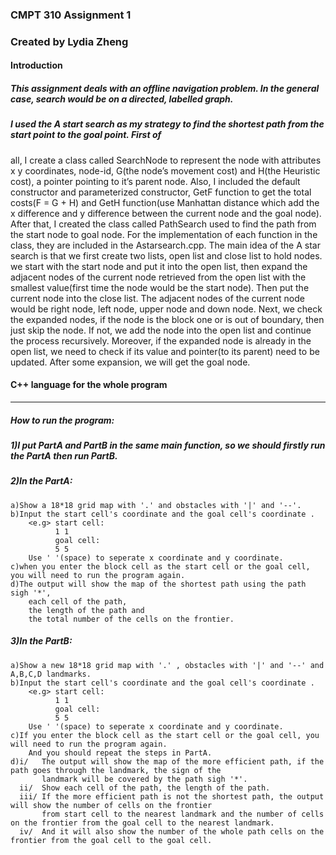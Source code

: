 ### CMPT 310 Assignment 1
### Created by Lydia Zheng

#### Introduction

##### This assignment deals with an offline navigation problem. In the general case, search would be on a directed, labelled graph.

##### I used the A start search as my strategy to find the shortest path from the start point to the goal point. First of
all, I create a class called SearchNode to represent the node with attributes x y coordinates, node-id, G(the node’s
movement cost) and H(the Heuristic cost), a pointer pointing to it’s parent node. Also, I included the default constructor
and parameterized constructor, GetF function to get the total costs(F = G + H) and GetH function(use Manhattan distance
which add the x difference and y difference between the current node and the goal node). After that, I created the class
called PathSearch used to find the path from the start node to goal node. For the implementation of each function in the
class, they are included in the Astarsearch.cpp. The main idea of the A star search is that we first create two lists, open
list and close list to hold nodes. we start with the start node and put it into the open list, then expand the adjacent
nodes of the current node retrieved from the open list with the smallest value(first time the node would be the start node).
Then put the current node into the close list. The adjacent nodes of the current node would be right node, left node, upper
node and down node. Next, we check the expanded nodes, if the node is the block one or is out of boundary, then just skip
the node. If not, we add the node into the open list and continue the process recursively. Moreover, if the expanded node is
already in the open list, we need to check if its value and pointer(to its parent) need to be updated. After some expansion, 
we will get the goal node. 



#### C++ language for the whole program
----------------------------------------------------------------------------------------------------------------
##### How to run the program:
##### 1)I put PartA and PartB in the same main function, so we should firstly run the PartA then run PartB.

##### 2)In the PartA:
	a)Show a 18*18 grid map with '.' and obstacles with '|' and '--'.
	b)Input the start cell's coordinate and the goal cell's coordinate .
		<e.g> start cell:
			  1 1
			  goal cell:
			  5 5
		Use ' '(space) to seperate x coordinate and y coordinate.
	c)when you enter the block cell as the start cell or the goal cell, you will need to run the program again.
	d)The output will show the map of the shortest path using the path sigh '*',
		each cell of the path,
		the length of the path and
		the total number of the cells on the frontier.

##### 3)In the PartB:
	a)Show a new 18*18 grid map with '.' , obstacles with '|' and '--' and A,B,C,D landmarks.
	b)Input the start cell's coordinate and the goal cell's coordinate .
		<e.g> start cell:
			  1 1
			  goal cell:
			  5 5
		Use ' '(space) to seperate x coordinate and y coordinate.
	c)If you enter the block cell as the start cell or the goal cell, you will need to run the program again.
		And you should repeat the steps in PartA.
	d)i/   The output will show the map of the more efficient path, if the path goes through the landmark, the sign of the 
	       landmark will be covered by the path sigh '*'.
	  ii/  Show each cell of the path, the length of the path.
	  iii/ If the more efficient path is not the shortest path, the output will show the number of cells on the frontier 
	       from start cell to the nearest landmark and the number of cells on the frontier from the goal cell to the nearest landmark. 
	  iv/  And it will also show the number of the whole path cells on the frontier from the goal cell to the goal cell.
		
